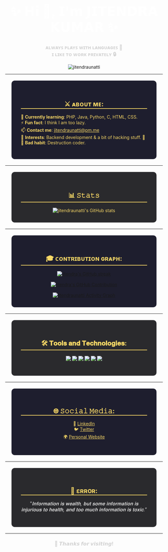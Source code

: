 <h1 align="center" style="font-size: 3em; color: #ffffff;">✨ 𝗛𝗶 👋, 𝗜'𝗺 𝗝𝗜𝗧𝗘𝗡𝗗𝗥𝗔 𝗞𝗨𝗠𝗔𝗥 ✨</h1>

<h3 align="center" style="color: #D3D3D3;">ᴀʟᴡᴀʏꜱ ᴘʟᴀʏꜱ ᴡɪᴛʜ ʟᴀɴɢᴜᴀɢᴇꜱ 🐍 <br> ɪ ʟɪᴋᴇ ᴛᴏ ᴡᴏʀᴋ ᴘʀɪᴠᴀᴛᴇʟʏ 🔒</h3>

<p align="center">
  <img src="https://komarev.com/ghpvc/?username=jitendraunatti&label=Profile%20views&color=0e75b6&style=flat" alt="jitendraunatti" />
</p>

---

<div style="background-color: #1E1E2E; border-radius: 10px; padding: 30px; color: #F8D866; margin: 20px;">
    <h2 style="text-align: center; border-bottom: 2px solid #F8D866;">⚔️ ᴀʙᴏᴜᴛ ᴍᴇ:</h2>
    <ul style="list-style: none; padding: 0;">
        <li>🌱 <strong>Currently learning</strong>: PHP, Java, Python, C, HTML, CSS.</li>
        <li>⚡ <strong>Fun fact</strong>: I think I am too lazy.</li>
        <li>📫 <strong>Contact me</strong>: <a href="mailto:jitendraunatti@pm.me" style="color: #F8D866;">jitendraunatti@pm.me</a></li>
        <li>👀 <strong>Interests</strong>: Backend development & a bit of hacking stuff. 👾</li>
        <li>👿 <strong>Bad habit</strong>: Destruction coder.</li>
    </ul>
</div>

---

<div style="background-color: #2A2A2D; border-radius: 10px; padding: 30px; color: #F8D866; margin: 20px;">
    <h2 style="text-align: center; border-bottom: 2px solid #F8D866;">📊 𝚂𝚝𝚊𝚝𝚜</h2>
    <div align="center">
        <img src="https://github-stats-alpha.vercel.app/api?username=jitendraunatti&cc=000&tc=fff&ic=fff&bc=000" alt="jitendraunatti's GitHub stats" />
    </div>
</div>

---

<div style="background-color: #1E1E2E; border-radius: 10px; padding: 30px; color: #F8D866; margin: 20px;">
    <h2 style="text-align: center; border-bottom: 2px solid #F8D866;">🎓 ᴄᴏɴᴛʀɪʙᴜᴛɪᴏɴ ɢʀᴀᴘʜ:</h2>
    <div align="center">
        <a href="https://github.com/jitendraunatti">
            <img src="https://github-readme-streak-stats.herokuapp.com/?user=jitendraunatti&theme=radical&border=7F3FBF&background=0D1117" alt="jitendra's GitHub streak" />
        </a>
        <br><br>
        <a href="https://github.com/jitendraunatti">
            <img src="https://github-profile-summary-cards.vercel.app/api/cards/profile-details?username=jitendraunatti&theme=radical" alt="jitendra's GitHub Contribution" />
        </a>
        <br><br>
        <a href="https://github.com/jitendraunatti">
            <img alt="jitendraunatti Activity Graph" src="https://github-readme-activity-graph.vercel.app/graph?username=jitendraunatti&bg_color=1F222E&color=F8D866&line=F85D7F&point=FFFFFF&hide_border=true">
        </a>
    </div>
</div>

---

<div style="background-color: #2A2A2D; border-radius: 10px; padding: 30px; color: #F8D866; margin: 20px;">
    <h2 style="text-align: center; border-bottom: 2px solid #F8D866;">🛠️ 𝐓𝐨𝐨𝐥𝐬 𝐚𝐧𝐝 𝐓𝐞𝐜𝐡𝐧𝐨𝐥𝐨𝐠𝐢𝐞𝐬:</h2>
    <p align="center">
        <img src="https://img.shields.io/badge/PHP-4F5B93?style=flat-square&logo=php&logoColor=white" />
        <img src="https://img.shields.io/badge/Java-007396?style=flat-square&logo=java&logoColor=white" />
        <img src="https://img.shields.io/badge/Python-3670A0?style=flat-square&logo=python&logoColor=white" />
        <img src="https://img.shields.io/badge/C-A8B400?style=flat-square&logo=c&logoColor=white" />
        <img src="https://img.shields.io/badge/HTML5-E34F26?style=flat-square&logo=html5&logoColor=white" />
        <img src="https://img.shields.io/badge/CSS3-1572B6?style=flat-square&logo=css3&logoColor=white" />
    </p>
</div>

---

<div style="background-color: #1E1E2E; border-radius: 10px; padding: 30px; color: #F8D866; margin: 20px;">
    <h2 style="text-align: center; border-bottom: 2px solid #F8D866;">🌐 𝚂𝚘𝚌𝚒𝚊𝚕 𝙼𝚎𝚍𝚒𝚊:</h2>
    <ul style="text-align: center; list-style: none; padding: 0;">
        <li>🔗 <a href="https://www.linkedin.com/in/jitendraunatti" style="color: #F8D866;">LinkedIn</a></li>
        <li>🐦 <a href="https://twitter.com/your-profile" style="color: #F8D866;">Twitter</a></li>
        <li>🌍 <a href="https://your-website.com" style="color: #F8D866;">Personal Website</a></li>
    </ul>
</div>

---

<div style="background-color: #2A2A2D; border-radius: 10px; padding: 30px; color: #F8D866; margin: 20px; text-align: center;">
    <h2 style="border-bottom: 2px solid #F8D866;">👾 ɛʀʀօʀ:</h2>
    <p style="font-style: italic; font-size: 1.1em; color: #D3D3D3;">"𝐈𝐧𝐟𝐨𝐫𝐦𝐚𝐭𝐢𝐨𝐧 𝐢𝐬 𝐰𝐞𝐚𝐥𝐭𝐡, 𝐛𝐮𝐭 𝐬𝐨𝐦𝐞 𝐢𝐧𝐟𝐨𝐫𝐦𝐚𝐭𝐢𝐨𝐧 𝐢𝐬 𝐢𝐧𝐣𝐮𝐫𝐢𝐨𝐮𝐬 𝐭𝐨 𝐡𝐞𝐚𝐥𝐭𝐡, 𝐚𝐧𝐝 𝐭𝐨𝐨 𝐦𝐮𝐜𝐡 𝐢𝐧𝐟𝐨𝐫𝐦𝐚𝐭𝐢𝐨𝐧 𝐢𝐬 𝐭𝐨𝐱𝐢𝐜."</p>
</div>

---

<h3 align="center" style="color: #D3D3D3;">🙌 𝙏𝙝𝙖𝙣𝙠𝙨 𝙛𝙤𝙧 𝙫𝙞𝙨𝙞𝙩𝙞𝙣𝙜!</h3>
